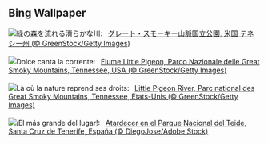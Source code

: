 ## Bing Wallpaper
![](https://www.bing.com/th?id=OHR.LittlePigeonRiver_JA-JP4939584633_UHD.jpg&w=1000)緑の森を流れる清らかな川:&nbsp;&ensp;[グレート・スモーキー山脈国立公園, 米国 テネシー州 (© GreenStock/Getty Images)](https://www.bing.com/th?id=OHR.LittlePigeonRiver_JA-JP4939584633_UHD.jpg)
<br><br/>
![](https://www.bing.com/th?id=OHR.LittlePigeonRiver_IT-IT1807202812_UHD.jpg&w=1000)Dolce canta la corrente:&nbsp;&ensp;[Fiume Little Pigeon, Parco Nazionale delle Great Smoky Mountains, Tennessee, USA (© GreenStock/Getty Images)](https://www.bing.com/th?id=OHR.LittlePigeonRiver_IT-IT1807202812_UHD.jpg)
<br><br/>
![](https://www.bing.com/th?id=OHR.LittlePigeonRiver_FR-FR4616803123_UHD.jpg&w=1000)Là où la nature reprend ses droits:&nbsp;&ensp;[Little Pigeon River, Parc national des Great Smoky Mountains, Tennessee, États-Unis (© GreenStock/Getty Images)](https://www.bing.com/th?id=OHR.LittlePigeonRiver_FR-FR4616803123_UHD.jpg)
<br><br/>
![](https://www.bing.com/th?id=OHR.CanaryIslandDay_ES-ES5813844536_UHD.jpg&w=1000)¡El más grande del lugar!:&nbsp;&ensp;[Atardecer en el Parque Nacional del Teide, Santa Cruz de Tenerife, España (© DiegoJose/Adobe Stock)](https://www.bing.com/th?id=OHR.CanaryIslandDay_ES-ES5813844536_UHD.jpg)
<br><br/>
